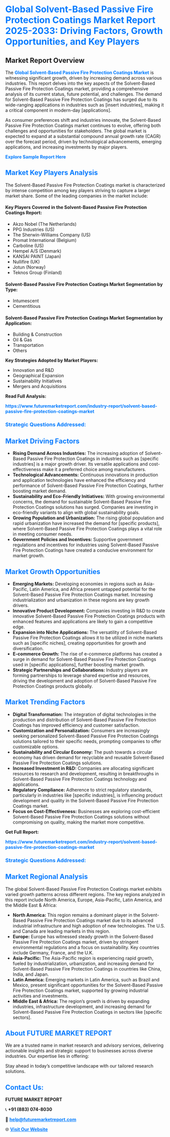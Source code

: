 <h1 style="color: #007BFF;">Global Solvent-Based Passive Fire Protection Coatings Market Report 2025-2033: Driving Factors, Growth Opportunities, and Key Players</h1>

<section id="overview">
<h2>Market Report Overview</h2>
<p>The <a href="https://www.futuremarketreport.com/industry-report/solvent-based-passive-fire-protection-coatings-market" style="color: #007BFF; text-decoration: none;"><strong>Global Solvent-Based Passive Fire Protection Coatings Market</strong></a> is witnessing significant growth, driven by increasing demand across various industries. This report delves into the key aspects of the Solvent-Based Passive Fire Protection Coatings market, providing a comprehensive analysis of its current status, future potential, and challenges. The demand for Solvent-Based Passive Fire Protection Coatings has surged due to its wide-ranging applications in industries such as [insert industries], making it a critical component in modern-day [applications].</p>
<p>As consumer preferences shift and industries innovate, the Solvent-Based Passive Fire Protection Coatings market continues to evolve, offering both challenges and opportunities for stakeholders. The global market is expected to expand at a substantial compound annual growth rate (CAGR) over the forecast period, driven by technological advancements, emerging applications, and increasing investments by major players.</p>
</section>

<section id="overview">
<p><a href="https://www.futuremarketreport.com/request-sample/reportId=105722" style="color: #007BFF; text-decoration: none;"><strong>Explore Sample Report Here</strong></a></p>
</section>

<section id="key-players">
<h2 style="color: #007BFF;">Market Key Players Analysis</h2>
<p>The Solvent-Based Passive Fire Protection Coatings market is characterized by intense competition among key players striving to capture a larger market share. Some of the leading companies in the market include:</p>
<h4>Key Players Covered in the Solvent-Based Passive Fire Protection Coatings Report:</h4>
<ul><li>Akzo Nobel (The Netherlands)</li><li>PPG Industries (US)</li><li>The Sherwin-Williams Company (US)</li><li>Promat International (Belgium)</li><li>Carboline (US)</li><li>Hempel A/S (Denmark)</li><li>KANSAI PAINT (Japan)</li><li>Nullifire (UK)</li><li>Jotun (Norway)</li><li>Teknos Group (Finland)</li></ul>
<h4>Solvent-Based Passive Fire Protection Coatings Market Segmentation by Type:</h4>
<ul><li>Intumescent</li><li>Cementitious</li></ul>

<h4>Solvent-Based Passive Fire Protection Coatings Market Segmentation by Application:</h4>
<ul><li>Building &amp; Construction</li><li>Oil &amp; Gas</li><li>Transportation</li><li>Others</li></ul>
<p><strong>Key Strategies Adopted by Market Players:</strong></p>
<ul>
<li>Innovation and R&D</li>
<li>Geographical Expansion</li>
<li>Sustainability Initiatives</li>
<li>Mergers and Acquisitions</li>
</ul>
</section>

<section>
<p><strong>Read Full Analysis: </strong></p><a href="https://www.futuremarketreport.com/industry-report/solvent-based-passive-fire-protection-coatings-market" style="color: #007BFF; text-decoration: none;"><strong>https://www.futuremarketreport.com/industry-report/solvent-based-passive-fire-protection-coatings-market</strong></a>
<h3 style="color: #007BFF;">Strategic Questions Addressed:</h3>
</section>

<section id="driving-factors">
<h2 style="color: #007BFF;">Market Driving Factors</h2>
<ul>
<li><strong>Rising Demand Across Industries:</strong> The increasing adoption of Solvent-Based Passive Fire Protection Coatings in industries such as [specific industries] is a major growth driver. Its versatile applications and cost-effectiveness make it a preferred choice among manufacturers.</li>
<li><strong>Technological Advancements:</strong> Continuous innovations in production and application technologies have enhanced the efficiency and performance of Solvent-Based Passive Fire Protection Coatings, further boosting market demand.</li>
<li><strong>Sustainability and Eco-Friendly Initiatives:</strong> With growing environmental concerns, the demand for sustainable Solvent-Based Passive Fire Protection Coatings solutions has surged. Companies are investing in eco-friendly variants to align with global sustainability goals.</li>
<li><strong>Growing Population and Urbanization:</strong> The rising global population and rapid urbanization have increased the demand for [specific products], where Solvent-Based Passive Fire Protection Coatings plays a vital role in meeting consumer needs.</li>
<li><strong>Government Policies and Incentives:</strong> Supportive government regulations and incentives for industries using Solvent-Based Passive Fire Protection Coatings have created a conducive environment for market growth.</li>
</ul>
</section>

<section id="growth-opportunities">
<h2 style="color: #007BFF;">Market Growth Opportunities</h2>
<ul>
<li><strong>Emerging Markets:</strong> Developing economies in regions such as Asia-Pacific, Latin America, and Africa present untapped potential for the Solvent-Based Passive Fire Protection Coatings market. Increasing industrialization and urbanization in these regions are key growth drivers.</li>
<li><strong>Innovative Product Development:</strong> Companies investing in R&D to create innovative Solvent-Based Passive Fire Protection Coatings products with enhanced features and applications are likely to gain a competitive edge.</li>
<li><strong>Expansion into Niche Applications:</strong> The versatility of Solvent-Based Passive Fire Protection Coatings allows it to be utilized in niche markets such as [specific niches], creating opportunities for growth and diversification.</li>
<li><strong>E-commerce Growth:</strong> The rise of e-commerce platforms has created a surge in demand for Solvent-Based Passive Fire Protection Coatings used in [specific applications], further boosting market growth.</li>
<li><strong>Strategic Partnerships and Collaborations:</strong> Industry players are forming partnerships to leverage shared expertise and resources, driving the development and adoption of Solvent-Based Passive Fire Protection Coatings products globally.</li>
</ul>
</section>

<section id="trending-factors">
<h2 style="color: #007BFF;">Market Trending Factors</h2>
<ul>
<li><strong>Digital Transformation:</strong> The integration of digital technologies in the production and distribution of Solvent-Based Passive Fire Protection Coatings has improved efficiency and customer satisfaction.</li>
<li><strong>Customization and Personalization:</strong> Consumers are increasingly seeking personalized Solvent-Based Passive Fire Protection Coatings solutions tailored to their specific needs, prompting companies to offer customizable options.</li>
<li><strong>Sustainability and Circular Economy:</strong> The push towards a circular economy has driven demand for recyclable and reusable Solvent-Based Passive Fire Protection Coatings solutions.</li>
<li><strong>Increased Investment in R&D:</strong> Companies are allocating significant resources to research and development, resulting in breakthroughs in Solvent-Based Passive Fire Protection Coatings technology and applications.</li>
<li><strong>Regulatory Compliance:</strong> Adherence to strict regulatory standards, particularly in industries like [specific industries], is influencing product development and quality in the Solvent-Based Passive Fire Protection Coatings market.</li>
<li><strong>Focus on Cost-Effectiveness:</strong> Businesses are exploring cost-efficient Solvent-Based Passive Fire Protection Coatings solutions without compromising on quality, making the market more competitive.</li>
</ul>
</section>

<section>
<p><strong>Get Full Report: </strong></p><a href="https://www.futuremarketreport.com/industry-report/solvent-based-passive-fire-protection-coatings-market" style="color: #007BFF; text-decoration: none;"><strong>https://www.futuremarketreport.com/industry-report/solvent-based-passive-fire-protection-coatings-market</strong></a>
<h3 style="color: #007BFF;">Strategic Questions Addressed:</h3>
</section>


<section id="regional-analysis">
<h2 style="color: #007BFF;">Market Regional Analysis</h2>
<p>The global Solvent-Based Passive Fire Protection Coatings market exhibits varied growth patterns across different regions. The key regions analyzed in this report include North America, Europe, Asia-Pacific, Latin America, and the Middle East & Africa:</p>
<ul>
<li><strong>North America:</strong> This region remains a dominant player in the Solvent-Based Passive Fire Protection Coatings market due to its advanced industrial infrastructure and high adoption of new technologies. The U.S. and Canada are leading markets in this region.</li>
<li><strong>Europe:</strong> Europe has witnessed steady growth in the Solvent-Based Passive Fire Protection Coatings market, driven by stringent environmental regulations and a focus on sustainability. Key countries include Germany, France, and the U.K.</li>
<li><strong>Asia-Pacific:</strong> The Asia-Pacific region is experiencing rapid growth, fueled by industrialization, urbanization, and increasing demand for Solvent-Based Passive Fire Protection Coatings in countries like China, India, and Japan.</li>
<li><strong>Latin America:</strong> Emerging markets in Latin America, such as Brazil and Mexico, present significant opportunities for the Solvent-Based Passive Fire Protection Coatings market, supported by growing industrial activities and investments.</li>
<li><strong>Middle East & Africa:</strong> The region’s growth is driven by expanding industries, infrastructure development, and increasing demand for Solvent-Based Passive Fire Protection Coatings in sectors like [specific sectors].</li>
</ul>
</section>

<footer>
<h2 style="color: #007BFF;">About FUTURE MARKET REPORT</h2>
<p>We are a trusted name in market research and advisory services, delivering actionable insights and strategic support to businesses across diverse industries. Our expertise lies in offering:</p>

<p>Stay ahead in today’s competitive landscape with our tailored research solutions.</p>

<h2 style="color: #007BFF;">Contact Us:</h2>
<p><strong>FUTURE MARKET REPORT</strong></p>
<p>📞 <strong>+91 (883) 074-8030</strong></p>
<p>📧 <strong><a href="mailto:help@futuremarketreport.com" style="color: #007BFF;">help@futuremarketreport.com</a></strong></p>
<p>🌐 <strong><a href="https://www.futuremarketreport.com/" style="color: #007BFF;">Visit Our Website</a></strong></p>
</footer>